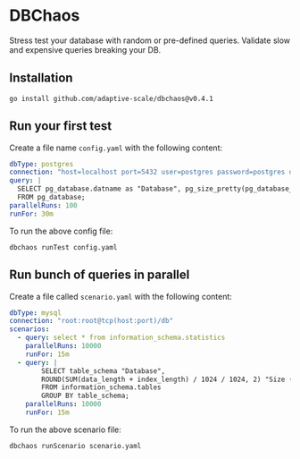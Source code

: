 # DBChaos

Stress test your database with random or pre-defined queries. Validate slow and expensive queries breaking your DB.

## Installation

```shell
go install github.com/adaptive-scale/dbchaos@v0.4.1
```

## Run your first test

Create a file name `config.yaml` with the following content:
```yaml
dbType: postgres
connection: "host=localhost port=5432 user=postgres password=postgres dbname=postgres sslmode=disable"
query: |
  SELECT pg_database.datname as "Database", pg_size_pretty(pg_database_size(pg_database.datname)) as "Size"
  FROM pg_database;
parallelRuns: 100
runFor: 30m
```

To run the above config file:

```shell
dbchaos runTest config.yaml
```

## Run bunch of queries in parallel

Create a file called `scenario.yaml` with the following content:

```yaml
dbType: mysql
connection: "root:root@tcp(host:port)/db"
scenarios:
  - query: select * from information_schema.statistics
    parallelRuns: 10000
    runFor: 15m
  - query: |
        SELECT table_schema "Database",
        ROUND(SUM(data_length + index_length) / 1024 / 1024, 2) "Size (MB)"
        FROM information_schema.tables
        GROUP BY table_schema;
    parallelRuns: 10000
    runFor: 15m
```

To run the above scenario file:

```shell
dbchaos runScenario scenario.yaml
```

